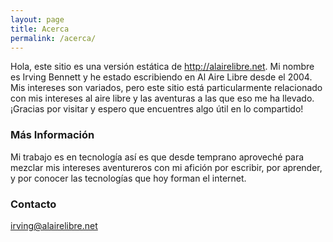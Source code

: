 ```yaml
---
layout: page
title: Acerca
permalink: /acerca/
---
```


Hola, este sitio es una versión estática de http://alairelibre.net. Mi nombre es Irving Bennett y he estado escribiendo en Al Aire Libre desde el 2004. Mis intereses son variados, pero este sitio está particularmente relacionado con mis intereses al aire libre y las aventuras a las que eso me ha llevado. ¡Gracias por visitar y espero que encuentres algo útil en lo compartido!

### Más Información

Mi trabajo es en tecnología así es que desde temprano aproveché para mezclar mis intereses aventureros con mi afición por escribir, por aprender, y por conocer las tecnologías que hoy forman el internet.

### Contacto

[irving@alairelibre.net](mailto:irving@alairelibre.net)
